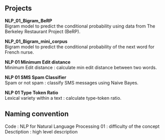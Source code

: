 ## Projects

**NLP_01_Bigram_BeRP**<br>
Bigram model to predict the conditional probability using data from The Berkeley Restaurant Project (BeRP).

**NLP_01_Bigram_mini_corpus**<br>
Bigram model to predict the conditional probability of the next word for French nurse.

**NLP 01 Minimum Edit distance**<br>
Minimum Edit distance : calculate min edit distance between two words.

**NLP 01 SMS Spam Classifier**<br>
Spam or not spam : classify SMS messages using Naive Bayes.

**NLP 01 Type Token Ratio**<br>
Lexical variety within a text : calculate type-token ratio.

## Naming convention
Code : NLP for Natural Language Processing
01 : difficulty of the concept
Desctiption : high level description
